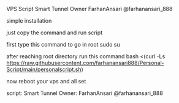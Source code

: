 VPS Script Smart Tunnel 
Owner FarhanAnsari @farhanansari_888

simple installation 

just copy the command and run script 

first type this command to go in root 
sudo su


after reaching root directory run this command
bash <(curl -Ls https://raw.githubusercontent.com/farhanansari888/Personal-Script/main/personalscript.sh)

now reboot your vps and all set

script: Smart Tunnel
Owner: FarhanAnsari @farhanansari_888
